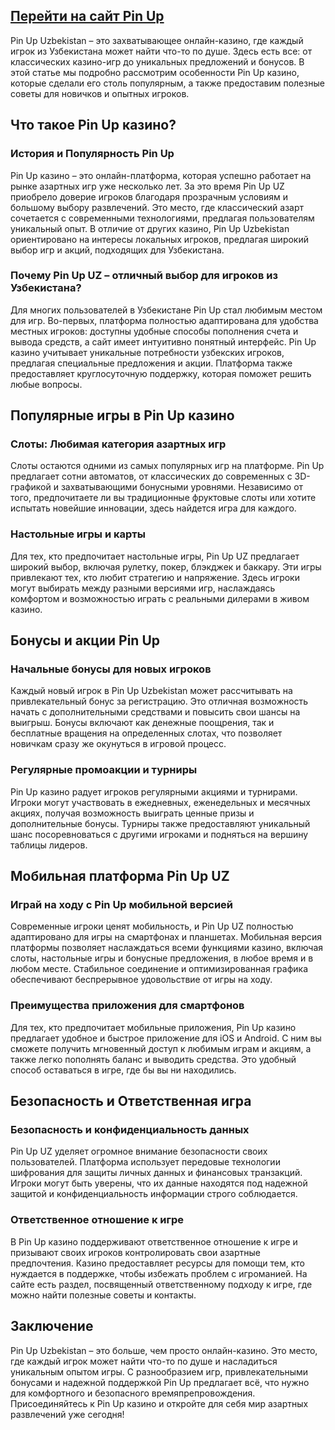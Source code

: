 ## [**Перейти на сайт Pin Up**](https://t.ly/lX_9k)



<p>Pin Up Uzbekistan &ndash; это захватывающее онлайн-казино, где каждый игрок из Узбекистана может найти что-то по душе. Здесь есть все: от классических казино-игр до уникальных предложений и бонусов. В этой статье мы подробно рассмотрим особенности Pin Up казино, которые сделали его столь популярным, а также предоставим полезные советы для новичков и опытных игроков.</p>
<h2>Что такое Pin Up казино?</h2>
<h3>История и Популярность Pin Up</h3>
<p>Pin Up казино &ndash; это онлайн-платформа, которая успешно работает на рынке азартных игр уже несколько лет. За это время Pin Up UZ приобрело доверие игроков благодаря прозрачным условиям и большому выбору развлечений. Это место, где классический азарт сочетается с современными технологиями, предлагая пользователям уникальный опыт. В отличие от других казино, Pin Up Uzbekistan ориентировано на интересы локальных игроков, предлагая широкий выбор игр и акций, подходящих для Узбекистана.</p>
<h3>Почему Pin Up UZ &ndash; отличный выбор для игроков из Узбекистана?</h3>
<p>Для многих пользователей в Узбекистане Pin Up стал любимым местом для игр. Во-первых, платформа полностью адаптирована для удобства местных игроков: доступны удобные способы пополнения счета и вывода средств, а сайт имеет интуитивно понятный интерфейс. Pin Up казино учитывает уникальные потребности узбекских игроков, предлагая специальные предложения и акции. Платформа также предоставляет круглосуточную поддержку, которая поможет решить любые вопросы.</p>
<h2>Популярные игры в Pin Up казино</h2>
<h3>Слоты: Любимая категория азартных игр</h3>
<p>Слоты остаются одними из самых популярных игр на платформе. Pin Up предлагает сотни автоматов, от классических до современных с 3D-графикой и захватывающими бонусными уровнями. Независимо от того, предпочитаете ли вы традиционные фруктовые слоты или хотите испытать новейшие инновации, здесь найдется игра для каждого.</p>
<h3>Настольные игры и карты</h3>
<p>Для тех, кто предпочитает настольные игры, Pin Up UZ предлагает широкий выбор, включая рулетку, покер, блэкджек и баккару. Эти игры привлекают тех, кто любит стратегию и напряжение. Здесь игроки могут выбирать между разными версиями игр, наслаждаясь комфортом и возможностью играть с реальными дилерами в живом казино.</p>
<h2>Бонусы и акции Pin Up</h2>
<h3>Начальные бонусы для новых игроков</h3>
<p>Каждый новый игрок в Pin Up Uzbekistan может рассчитывать на привлекательный бонус за регистрацию. Это отличная возможность начать с дополнительными средствами и повысить свои шансы на выигрыш. Бонусы включают как денежные поощрения, так и бесплатные вращения на определенных слотах, что позволяет новичкам сразу же окунуться в игровой процесс.</p>
<h3>Регулярные промоакции и турниры</h3>
<p>Pin Up казино радует игроков регулярными акциями и турнирами. Игроки могут участвовать в ежедневных, еженедельных и месячных акциях, получая возможность выиграть ценные призы и дополнительные бонусы. Турниры также предоставляют уникальный шанс посоревноваться с другими игроками и подняться на вершину таблицы лидеров.</p>
<h2>Мобильная платформа Pin Up UZ</h2>
<h3>Играй на ходу с Pin Up мобильной версией</h3>
<p>Современные игроки ценят мобильность, и Pin Up UZ полностью адаптировано для игры на смартфонах и планшетах. Мобильная версия платформы позволяет наслаждаться всеми функциями казино, включая слоты, настольные игры и бонусные предложения, в любое время и в любом месте. Стабильное соединение и оптимизированная графика обеспечивают беспрерывное удовольствие от игры на ходу.</p>
<h3>Преимущества приложения для смартфонов</h3>
<p>Для тех, кто предпочитает мобильные приложения, Pin Up казино предлагает удобное и быстрое приложение для iOS и Android. С ним вы сможете получить мгновенный доступ к любимым играм и акциям, а также легко пополнять баланс и выводить средства. Это удобный способ оставаться в игре, где бы вы ни находились.</p>
<h2>Безопасность и Ответственная игра</h2>
<h3>Безопасность и конфиденциальность данных</h3>
<p>Pin Up UZ уделяет огромное внимание безопасности своих пользователей. Платформа использует передовые технологии шифрования для защиты личных данных и финансовых транзакций. Игроки могут быть уверены, что их данные находятся под надежной защитой и конфиденциальность информации строго соблюдается.</p>
<h3>Ответственное отношение к игре</h3>
<p>В Pin Up казино поддерживают ответственное отношение к игре и призывают своих игроков контролировать свои азартные предпочтения. Казино предоставляет ресурсы для помощи тем, кто нуждается в поддержке, чтобы избежать проблем с игроманией. На сайте есть раздел, посвященный ответственному подходу к игре, где можно найти полезные советы и контакты.</p>
<h2>Заключение</h2>
<p>Pin Up Uzbekistan &ndash; это больше, чем просто онлайн-казино. Это место, где каждый игрок может найти что-то по душе и насладиться уникальным опытом игры. С разнообразием игр, привлекательными бонусами и надежной поддержкой Pin Up предлагает всё, что нужно для комфортного и безопасного времяпрепровождения. Присоединяйтесь к Pin Up казино и откройте для себя мир азартных развлечений уже сегодня!</p>
